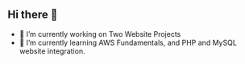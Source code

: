 ## Hi there 👋

- 🔭 I’m currently working on Two Website Projects
- 🌱 I’m currently learning AWS Fundamentals, and PHP and MySQL website integration.
